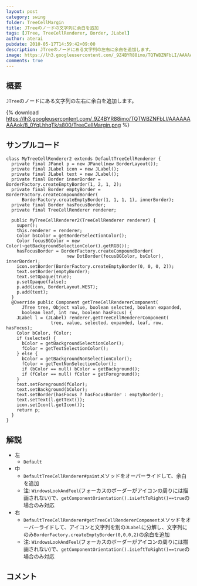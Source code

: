 ```yaml
---
layout: post
category: swing
folder: TreeCellMargin
title: JTreeのノードの文字列に余白を追加
tags: [JTree, TreeCellRenderer, Border, JLabel]
author: aterai
pubdate: 2010-05-17T14:59:42+09:00
description: JTreeのノードにある文字列の左右に余白を追加します。
image: https://lh3.googleusercontent.com/_9Z4BYR88imo/TQTWBZNFbLI/AAAAAAAAAok/8_0YqLhhqTk/s800/TreeCellMargin.png
comments: true
---
```

## 概要
`JTree`のノードにある文字列の左右に余白を追加します。

{% download https://lh3.googleusercontent.com/_9Z4BYR88imo/TQTWBZNFbLI/AAAAAAAAAok/8_0YqLhhqTk/s800/TreeCellMargin.png %}

## サンプルコード
<pre class="prettyprint"><code>class MyTreeCellRenderer2 extends DefaultTreeCellRenderer {
  private final JPanel p = new JPanel(new BorderLayout());
  private final JLabel icon = new JLabel();
  private final JLabel text = new JLabel();
  private final Border innerBorder = BorderFactory.createEmptyBorder(1, 2, 1, 2);
  private final Border emptyBorder = BorderFactory.createCompoundBorder(
      BorderFactory.createEmptyBorder(1, 1, 1, 1), innerBorder);
  private final Border hasFocusBorder;
  private final TreeCellRenderer renderer;

  public MyTreeCellRenderer2(TreeCellRenderer renderer) {
    super();
    this.renderer = renderer;
    Color bsColor = getBorderSelectionColor();
    Color focusBGColor = new Color(~getBackgroundSelectionColor().getRGB());
    hasFocusBorder = BorderFactory.createCompoundBorder(
                       new DotBorder(focusBGColor, bsColor), innerBorder);
    icon.setBorder(BorderFactory.createEmptyBorder(0, 0, 0, 2));
    text.setBorder(emptyBorder);
    text.setOpaque(true);
    p.setOpaque(false);
    p.add(icon, BorderLayout.WEST);
    p.add(text);
  }
  @Override public Component getTreeCellRendererComponent(
      JTree tree, Object value, boolean selected, boolean expanded,
      boolean leaf, int row, boolean hasFocus) {
    JLabel l = (JLabel) renderer.getTreeCellRendererComponent(
                 tree, value, selected, expanded, leaf, row, hasFocus);
    Color bColor, fColor;
    if (selected) {
      bColor = getBackgroundSelectionColor();
      fColor = getTextSelectionColor();
    } else {
      bColor = getBackgroundNonSelectionColor();
      fColor = getTextNonSelectionColor();
      if (bColor == null) bColor = getBackground();
      if (fColor == null) fColor = getForeground();
    }
    text.setForeground(fColor);
    text.setBackground(bColor);
    text.setBorder(hasFocus ? hasFocusBorder : emptyBorder);
    text.setText(l.getText());
    icon.setIcon(l.getIcon());
    return p;
  }
}
</code></pre>

## 解説
- 左
    - `Default`
- 中
    - `DefaultTreeCellRenderer#paint`メソッドをオーバーライドして、余白を追加
    - 注: `WindowsLookAndFeel`(フォーカスのボーダーがアイコンの周りには描画されない)で、`getComponentOrientation().isLeftToRight()==true`の場合のみ対応
- 右
    - `DefaultTreeCellRenderer#getTreeCellRendererComponent`メソッドをオーバーライドして、アイコンと文字列を別の`JLabel`に分解し、文字列にのみ`BorderFactory.createEmptyBorder(0,0,0,2)`の余白を追加
    - 注: `WindowsLookAndFeel`(フォーカスのボーダーがアイコンの周りには描画されない)で、`getComponentOrientation().isLeftToRight()==true`の場合のみ対応

<!-- dummy comment line for breaking list -->

## コメント
